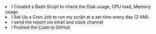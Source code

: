 <li>I Created a Bash Script to check the Disk usage, CPU load, Memory usage
<li>I Set Up a Cron Job to run my script at a set time every day (2 AM).
<li>I send the report via email and slack channel
<li>I Pushed the Code to GitHub
